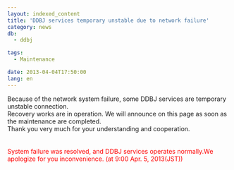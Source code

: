 ```yaml
---
layout: indexed_content
title: 'DDBJ services temporary unstable due to network failure'
category: news
db:
  - ddbj

tags:
  - Maintenance

date: 2013-04-04T17:50:00
lang: en
---
```


<p>Because of the network system failure, some DDBJ services are temporary unstable connection.<br>Recovery works are in operation. We will announce on this page as soon as the maintenance are completed. <br>Thank you very much for your understanding and cooperation. <br><br><br>
    <font color="#ff0000">System failure was resolved, and DDBJ services operates normally.We apologize for you inconvenience. (at 9:00 Apr. 5, 2013(JST))</font>
</p>
